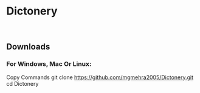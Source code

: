 <h1><b>Dictonery</b></h1>
<br>
<h2>Downloads</h2>
<h3>For Windows, Mac Or Linux:</h3>
   
Copy Commands
      git clone https://github.com/mgmehra2005/Dictonery.git
      cd Dictonery
